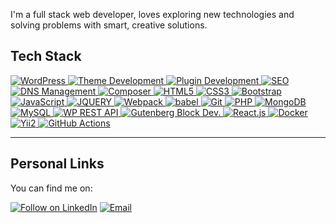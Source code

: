 I'm a full stack web developer, loves exploring new technologies and solving problems with smart, creative solutions.
## Tech Stack

<p align="left">
 <a href="#">
<img alt="WordPress" src="https://img.shields.io/badge/WordPress-%23117AC9.svg?&style=for-the-badge&logo=wordpress&logoColor=white"/>
<img alt="Theme Development" src="https://img.shields.io/badge/Theme%20Development-%234D5A63.svg?&style=for-the-badge&logo=wordpress&logoColor=white"/>
<img alt="Plugin Development" src="https://img.shields.io/badge/Plugin%20Development-%234D5A63.svg?&style=for-the-badge&logo=wordpress&logoColor=white"/>
<img alt="SEO" src="https://img.shields.io/badge/SEO-%2344cc52.svg?&style=for-the-badge&logo=seo&logoColor=white"/>
<img alt="DNS Management" src="https://img.shields.io/badge/DNS%20Management-%23444444.svg?&style=for-the-badge&logo=dns&logoColor=white"/>
<img alt="Composer" src="https://img.shields.io/badge/Composer-%23895a39.svg?&style=for-the-badge&logo=composer&logoColor=white"/>
<img alt="HTML5" src="https://img.shields.io/badge/html5%20-%23E34F26.svg?&style=for-the-badge&logo=html5&logoColor=white"/>
<img alt="CSS3" src="https://img.shields.io/badge/css3%20-%231572B6.svg?&style=for-the-badge&logo=css3&logoColor=white"/>
<img alt="Bootstrap" src="https://img.shields.io/badge/bootstrap%20-%23563D7C.svg?&style=for-the-badge&logo=bootstrap&logoColor=white"/>
<img alt="JavaScript" src="https://img.shields.io/badge/javascript%20-%23323330.svg?&style=for-the-badge&logo=javascript&logoColor=%23F7DF1E"/>
<img alt="JQUERY" src="https://img.shields.io/badge/jquery-%23777BB4.svg?&style=for-the-badge&logo=jquery&logoColor=white"/>
<img alt="Webpack" src="https://img.shields.io/badge/Webpack-%238DD6F9.svg?&style=for-the-badge&logo=webpack&logoColor=white"/>
<img alt="babel" src="https://img.shields.io/badge/babel-%2344cc52.svg?&style=for-the-badge&logo=babel&logoColor=white"/>
<img alt="Git" src="https://img.shields.io/badge/git%20-%23F05033.svg?&style=for-the-badge&logo=git&logoColor=white"/>
<img alt="PHP" src="https://img.shields.io/badge/PHP-%23777BB4.svg?&style=for-the-badge&logo=php&logoColor=white"/>
<img alt="MongoDB" src ="https://img.shields.io/badge/MongoDB-%234ea94b.svg?&style=for-the-badge&logo=mongodb&logoColor=white"/>
<img alt="MySQL" src="https://img.shields.io/badge/MySQL-%234479A1.svg?&style=for-the-badge&logo=mysql&logoColor=white"/>
<img alt="WP REST API" src="https://img.shields.io/badge/REST%20API-%231967C1.svg?&style=for-the-badge&logo=api&logoColor=white"/>
<img alt="Gutenberg Block Dev." src="https://img.shields.io/badge/Gutenberg%20Block%20Dev.-%23777BB4.svg?&style=for-the-badge&logo=wordpress&logoColor=white"/> 
<img alt="React.js" src="https://img.shields.io/badge/React.js-%2361DAFB.svg?&style=for-the-badge&logo=react&logoColor=white"/>
<img alt="Docker" src="https://img.shields.io/badge/Docker-%232496ED.svg?&style=for-the-badge&logo=docker&logoColor=white"/>
<img alt="Yii2" src="https://img.shields.io/badge/Yii2-%2392C1F6.svg?&style=for-the-badge&logo=yii&logoColor=white"/>
<img alt="GitHub Actions" src="https://img.shields.io/badge/GitHub%20Actions-%23171717.svg?&style=for-the-badge&logo=githubactions&logoColor=white"/>
 </a>
</p>

---

## Personal Links

You can find me on:

<p align="left">
  <a href="https://www.linkedin.com/in/tubasaif1210"><img title="Follow on LinkedIn" src="https://img.shields.io/badge/LinkedIn-0077B5?style=for-the-badge&logo=linkedin&logoColor=white"/></a>
  <a href="mailto:tubasaif718@gmail.com"><img title="Email" src="https://img.shields.io/badge/Gmail-D14836?style=for-the-badge&logo=gmail&logoColor=white"/></a> 
</p>

